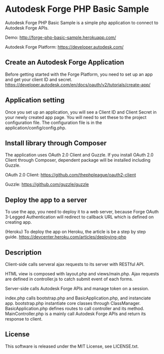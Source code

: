 # Autodesk Forge PHP Basic Sample
Autodesk Forge PHP Basic Sample is a simple php application to connect to Autodesk Forge APIs. 

Demo: http://forge-php-basic-sample.herokuapp.com/

Autodesk Forge Platform: https://developer.autodesk.com/

## Create an Autodesk Forge Application
Before getting started with the Forge Platform, you need to set up an app and get your client ID and secret.
https://developer.autodesk.com/en/docs/oauth/v2/tutorials/create-app/

## Application setting
Once you set up an application, you will see a Client ID and Client Secret in your newly created app page.
You will need to set these to the project configuration file.
The configuration file is in the application/config/config.php.

## Install library through Composer
The application uses OAuth 2.0 Client and Guzzle.
If you install OAuth 2.0 Client through Composer, dependent package will be installed including Guzzle.

OAuth 2.0 Client: https://github.com/thephpleague/oauth2-client

Guzzle: https://github.com/guzzle/guzzle

## Deploy the app to a server
To use the app, you need to deploy it to a web server, because Forge OAuth 3-Legged Authentication will redirect to callback URL which is defined on creating app.

(Heroku) To deploy the app on Heroku, the article is be a step by step guide. 
https://devcenter.heroku.com/articles/deploying-php

## Description
Client-side calls serveral ajax requests to its server with RESTful API.

HTML view is composed with layout.php and views/main.php.
Ajax requests are defined in controller.js to catch submit event of each forms.

Server-side calls Autodesk Forge APIs and manage token on a session.

index.php calls bootstrap.php and BasicApplication.php, and instanciate app.
bootstrap.php instantiate core classes through ClassManager.
BasicApplication.php defines routes to call controller and its method.
MainController.php is a mainly call Autodesk Forge APIs and return its response to client.

## License
This software is released under the MIT License, see LICENSE.txt.

